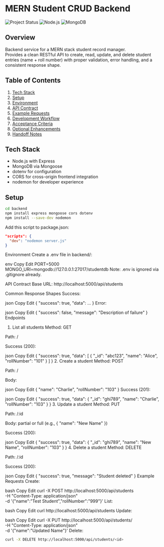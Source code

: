 # MERN Student CRUD Backend

![Project Status](https://img.shields.io/badge/status-in%20progress-yellow) ![Node.js](https://img.shields.io/badge/node-%3E=18-brightgreen) ![MongoDB](https://img.shields.io/badge/database-MongoDB-blue)

## Overview
Backend service for a MERN stack student record manager.  
Provides a clean RESTful API to create, read, update, and delete student entries (name + roll number) with proper validation, error handling, and a consistent response shape.

## Table of Contents
1. [Tech Stack](#tech-stack)
2. [Setup](#setup)
3. [Environment](#environment)
4. [API Contract](#api-contract)
5. [Example Requests](#example-requests)
6. [Development Workflow](#development-workflow)
7. [Acceptance Criteria](#acceptance-criteria)
8. [Optional Enhancements](#optional-enhancements)
9. [Handoff Notes](#handoff-notes)

## Tech Stack
- Node.js with Express  
- MongoDB via Mongoose  
- dotenv for configuration  
- CORS for cross-origin frontend integration  
- nodemon for developer experience

## Setup
```bash
cd backend
npm install express mongoose cors dotenv
npm install --save-dev nodemon
```
Add this script to package.json:


```json
"scripts": {
  "dev": "nodemon server.js"
}
```

Environment
Create a .env file in backend/:

env
Copy
Edit
PORT=5000
MONGO_URI=mongodb://127.0.0.1:27017/studentdb
Note: .env is ignored via .gitignore already.

API Contract
Base URL:
http://localhost:5000/api/students

Common Response Shapes
Success:

json
Copy
Edit
{
  "success": true,
  "data": ...
}
Error:

json
Copy
Edit
{
  "success": false,
  "message": "Description of failure"
}
Endpoints
1. List all students
Method: GET

Path: /

Success (200):

json
Copy
Edit
{
  "success": true,
  "data": [
    { "_id": "abc123", "name": "Alice", "rollNumber": "101" }
  ]
}
2. Create a student
Method: POST

Path: /

Body:

json
Copy
Edit
{
  "name": "Charlie",
  "rollNumber": "103"
}
Success (201):

json
Copy
Edit
{
  "success": true,
  "data": { "_id": "ghi789", "name": "Charlie", "rollNumber": "103" }
}
3. Update a student
Method: PUT

Path: /:id

Body: partial or full (e.g., { "name": "New Name" })

Success (200):

json
Copy
Edit
{
  "success": true,
  "data": { "_id": "ghi789", "name": "New Name", "rollNumber": "103" }
}
4. Delete a student
Method: DELETE

Path: /:id

Success (200):

json
Copy
Edit
{
  "success": true,
  "message": "Student deleted"
}
Example Requests
Create:

bash
Copy
Edit
curl -X POST http://localhost:5000/api/students \
  -H "Content-Type: application/json" \
  -d '{"name":"Test Student","rollNumber":"999"}'
List:

bash
Copy
Edit
curl http://localhost:5000/api/students
Update:

bash
Copy
Edit
curl -X PUT http://localhost:5000/api/students/<id> \
  -H "Content-Type: application/json" \
  -d '{"name":"Updated Name"}'
Delete:

```bash
curl -X DELETE http://localhost:5000/api/students/<id>
```
